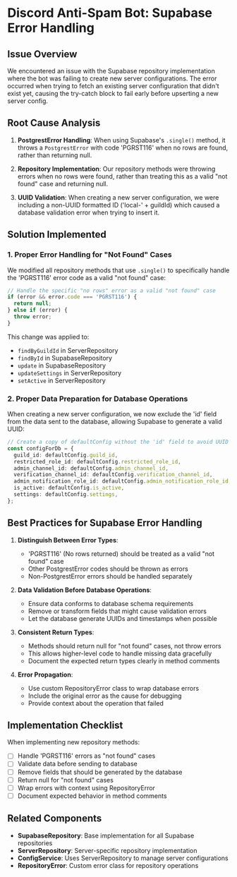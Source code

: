 # Discord Anti-Spam Bot: Supabase Error Handling

## Issue Overview

We encountered an issue with the Supabase repository implementation where the bot was failing to create new server configurations. The error occurred when trying to fetch an existing server configuration that didn't exist yet, causing the try-catch block to fail early before upserting a new server config.

## Root Cause Analysis

1. **PostgrestError Handling**: When using Supabase's `.single()` method, it throws a `PostgrestError` with code 'PGRST116' when no rows are found, rather than returning null.

2. **Repository Implementation**: Our repository methods were throwing errors when no rows were found, rather than treating this as a valid "not found" case and returning null.

3. **UUID Validation**: When creating a new server configuration, we were including a non-UUID formatted ID ('local-' + guildId) which caused a database validation error when trying to insert it.

## Solution Implemented

### 1. Proper Error Handling for "Not Found" Cases

We modified all repository methods that use `.single()` to specifically handle the 'PGRST116' error code as a valid "not found" case:

```typescript
// Handle the specific "no rows" error as a valid "not found" case
if (error && error.code === 'PGRST116') {
  return null;
} else if (error) {
  throw error;
}
```

This change was applied to:

- `findByGuildId` in ServerRepository
- `findById` in SupabaseRepository
- `update` in SupabaseRepository
- `updateSettings` in ServerRepository
- `setActive` in ServerRepository

### 2. Proper Data Preparation for Database Operations

When creating a new server configuration, we now exclude the 'id' field from the data sent to the database, allowing Supabase to generate a valid UUID:

```typescript
// Create a copy of defaultConfig without the 'id' field to avoid UUID validation errors
const configForDb = {
  guild_id: defaultConfig.guild_id,
  restricted_role_id: defaultConfig.restricted_role_id,
  admin_channel_id: defaultConfig.admin_channel_id,
  verification_channel_id: defaultConfig.verification_channel_id,
  admin_notification_role_id: defaultConfig.admin_notification_role_id,
  is_active: defaultConfig.is_active,
  settings: defaultConfig.settings,
};
```

## Best Practices for Supabase Error Handling

1. **Distinguish Between Error Types**:

   - 'PGRST116' (No rows returned) should be treated as a valid "not found" case
   - Other PostgrestError codes should be thrown as errors
   - Non-PostgrestError errors should be handled separately

2. **Data Validation Before Database Operations**:

   - Ensure data conforms to database schema requirements
   - Remove or transform fields that might cause validation errors
   - Let the database generate UUIDs and timestamps when possible

3. **Consistent Return Types**:

   - Methods should return null for "not found" cases, not throw errors
   - This allows higher-level code to handle missing data gracefully
   - Document the expected return types clearly in method comments

4. **Error Propagation**:
   - Use custom RepositoryError class to wrap database errors
   - Include the original error as the cause for debugging
   - Provide context about the operation that failed

## Implementation Checklist

When implementing new repository methods:

- [ ] Handle 'PGRST116' errors as "not found" cases
- [ ] Validate data before sending to database
- [ ] Remove fields that should be generated by the database
- [ ] Return null for "not found" cases
- [ ] Wrap errors with context using RepositoryError
- [ ] Document expected behavior in method comments

## Related Components

- **SupabaseRepository**: Base implementation for all Supabase repositories
- **ServerRepository**: Server-specific repository implementation
- **ConfigService**: Uses ServerRepository to manage server configurations
- **RepositoryError**: Custom error class for repository operations

